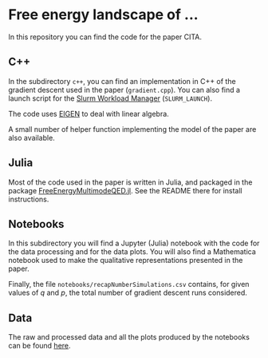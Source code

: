 # Free energy landscape of ...

In this repository you can find the code for the paper CITA.

## C++ 

In the subdirectory ```c++```, you can find an implementation in C++ of the gradient descent used in the paper (```gradient.cpp```).
You can also find a launch script for the [Slurm Workload Manager](https://slurm.schedmd.com/documentation.html) (```SLURM_LAUNCH```).

The code uses [EIGEN](http://eigen.tuxfamily.org/index.php?title=Main_Page) to deal with linear algebra.

A small number of helper function implementing the model of the paper are also available.

## Julia

Most of the code used in the paper is written in Julia, and packaged in the package [FreeEnergyMultimodeQED.jl](https://github.com/vittorioerba/FreeEnergyMultimodeQED.jl).
See the README there for install instructions.

## Notebooks

In this subdirectory you will find a Jupyter (Julia) notebook with the code for the data processing and for the data plots.
You will also find a Mathematica notebook used to make the qualitative representations presented in the paper.

Finally, the file ```notebooks/recapNumberSimulations.csv``` contains, for given values of $q$ and $p$, the total number of gradient descent runs considered.

## Data

The raw and processed data and all the plots produced by the notebooks can be found [here](https://unimi2013-my.sharepoint.com/:f:/g/personal/vittorio_erba_unimi_it/EgDqAdK9WBRFuuI3qoUuJawBhMPM0Ac71lA-scwLNtMTPg).
